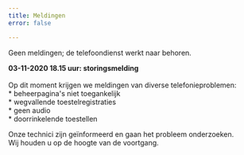 ```yaml
---
title: Meldingen
error: false

---
```

Geen meldingen; de telefoondienst werkt naar behoren.<br>

<b>03-11-2020  18.15 uur: storingsmelding </b><br>  
Op dit moment krijgen we meldingen van diverse telefonieproblemen:  
\* beheerpagina's niet toegankelijk  
\* wegvallende toestelregistraties  
\* geen audio  
\* doorrinkelende toestellen

Onze technici zijn geïnformeerd en gaan het probleem onderzoeken.  
Wij houden u op de hoogte van de voortgang. <br>  
<br>